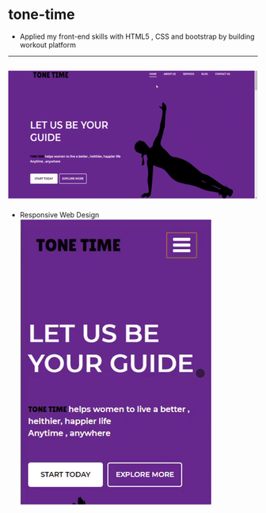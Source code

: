 # tone-time

- Applied my front-end skills with HTML5 , CSS and bootstrap by building workout platform 
-----
![responsive-web](https://github.com/RawanAlkhrese/tone-time/blob/master/tone-time-1.gif)
------
- Responsive Web Design 
![responsive-web](https://github.com/RawanAlkhrese/tone-time/blob/master/tone-time-2.gif)


